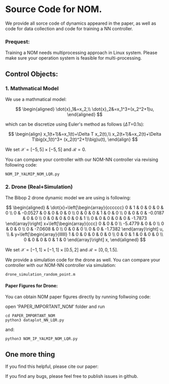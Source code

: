# Source Code for NOM.

We provide all sorce code of dynamics appeared in the paper, as well as code for data collection and code for training a NN controller. 

### Prequest:
Training a NOM needs multiprocessing approach in Linux system. Please make sure your operation system is feasible for multi-processing.



## Control Objects:


### 1. Mathmatical Model
We use a mathmatical model:

$$
\begin{aligned}
\dot{x}_1&=x_2,\\
\dot{x}_2&=x_1^3+(x_2^2+1)u,
\end{aligned}
$$


which can be discretize using Euler's method as follows ($\Delta T$=0.1s):

$$
\begin{align}
x_1(t+1)&=x_1(t)+\Delta T x_2(t),\\
x_2(t+1)&=x_2(t)+\Delta T\big(x_1(t)^3+ (x_2(t)^2+1)\big)u(t),
\end{align}
$$

We set $\mathcal{X}=[-5,5]\times[-5,5]$ and $\mathcal{R}=0$. 

You can compare your controller with our NOM-NN controller via revising following code:

    NOM_IP_YALMIP_NOM_LQR.py


### 2. Drone (Real+Simulation)
The Bibop 2 drone dynamic model we are using is following:

$$
\begin{aligned}
& \dot{x}=\left[\begin{array}{cccccc}
0 & 1 & 0 & 0 & 0 & 0 \\
0 & -0.0527 & 0 & 0 & 0 & 0 \\
0 & 0 & 0 & 1 & 0 & 0 \\
0 & 0 & 0 & -0.0187 & 0 & 0 \\
0 & 0 & 0 & 0 & 0 & 1 \\
0 & 0 & 0 & 0 & 0 & -1.7873
\end{array}\right] x+\left[\begin{array}{ccc}
0 & 0 & 0 \\
-5.4779 & 0 & 0 \\
0 & 0 & 0 \\
0 & -7.0608 & 0 \\
0 & 0 & 0 \\
0 & 0 & -1.7382
\end{array}\right] u, \\
& y=\left[\begin{array}{llllll}
1 & 0 & 0 & 0 & 0 & 0 \\
0 & 0 & 1 & 0 & 0 & 0 \\
0 & 0 & 0 & 0 & 1 & 0
\end{array}\right] x,
\end{aligned}
$$

We set $\mathcal{X}=[-1,1]\times[-1,1]\times[0.5,2]$ and $\mathcal{R}=[0,0,1.5]$.

We provide a simulation code for the drone as well. You can compare your controller with our NOM-NN controller via simulation:

    drone_simulation_random_point.m

#### Paper Figures for Drone:

You can obtain NOM paper figures directly by running follwoing code:

open 'PAPER_IMPORTANT_NOM' folder and run 

    cd PAPER_IMPORTANT_NOM
    python3 dataplot_NN_LQR.py

and:

    python3 NOM_IP_YALMIP_NOM_LQR.py

## One more thing
If you find this helpful, please cite our paper:

If you find any bugs, please feel free to publish issues in github.